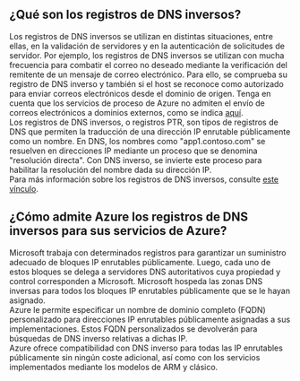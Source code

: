 ## ¿Qué son los registros de DNS inversos?
Los registros de DNS inversos se utilizan en distintas situaciones, entre ellas, en la validación de servidores y en la autenticación de solicitudes de servidor. Por ejemplo, los registros de DNS inversos se utilizan con mucha frecuencia para combatir el correo no deseado mediante la verificación del remitente de un mensaje de correo electrónico. Para ello, se comprueba su registro de DNS inverso y también si el host se reconoce como autorizado para enviar correos electrónicos desde el dominio de origen. Tenga en cuenta que los servicios de proceso de Azure no admiten el envío de correos electrónicos a dominios externos, como se indica [aquí](https://blogs.msdn.microsoft.com/mast/2016/04/04/sending-e-mail-from-azure-compute-resource-to-external-domains/). <BR> Los registros de DNS inversos, o registros PTR, son tipos de registros de DNS que permiten la traducción de una dirección IP enrutable públicamente como un nombre. En DNS, los nombres como "app1.contoso.com" se resuelven en direcciones IP mediante un proceso que se denomina "resolución directa". Con DNS inverso, se invierte este proceso para habilitar la resolución del nombre dada su dirección IP.<BR> Para más información sobre los registros de DNS inversos, consulte [este vínculo](http://en.wikipedia.org/wiki/Reverse_DNS_lookup).<BR>

## ¿Cómo admite Azure los registros de DNS inversos para sus servicios de Azure?
Microsoft trabaja con determinados registros para garantizar un suministro adecuado de bloques IP enrutables públicamente. Luego, cada uno de estos bloques se delega a servidores DNS autoritativos cuya propiedad y control corresponden a Microsoft. Microsoft hospeda las zonas DNS inversas para todos los bloques IP enrutables públicamente que se le hayan asignado. <BR> Azure le permite especificar un nombre de dominio completo (FQDN) personalizado para direcciones IP enrutables públicamente asignadas a sus implementaciones. Estos FQDN personalizados se devolverán para búsquedas de DNS inverso relativas a dichas IP.<BR> Azure ofrece compatibilidad con DNS inverso para todas las IP enrutables públicamente sin ningún coste adicional, así como con los servicios implementados mediante los modelos de ARM y clásico.

<!---HONumber=AcomDC_0907_2016-->